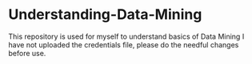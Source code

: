# Understanding-Data-Mining
This repository is used for myself to understand basics of Data Mining
I have not uploaded the credentials file, please do the needful changes before use.
